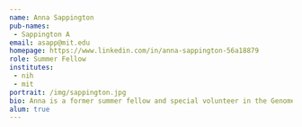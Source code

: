 ```yaml
---
name: Anna Sappington
pub-names:
 - Sappington A
email: asapp@mit.edu
homepage: https://www.linkedin.com/in/anna-sappington-56a18879
role: Summer Fellow
institutes:
 - nih
 - mit
portrait: /img/sappington.jpg
bio: Anna is a former summer fellow and special volunteer in the Genome Informatics Section who worked on protein sequence search and comparison using MinHash. She is currently a student at MIT studying computer science and molecular biology.
alum: true
---
```

